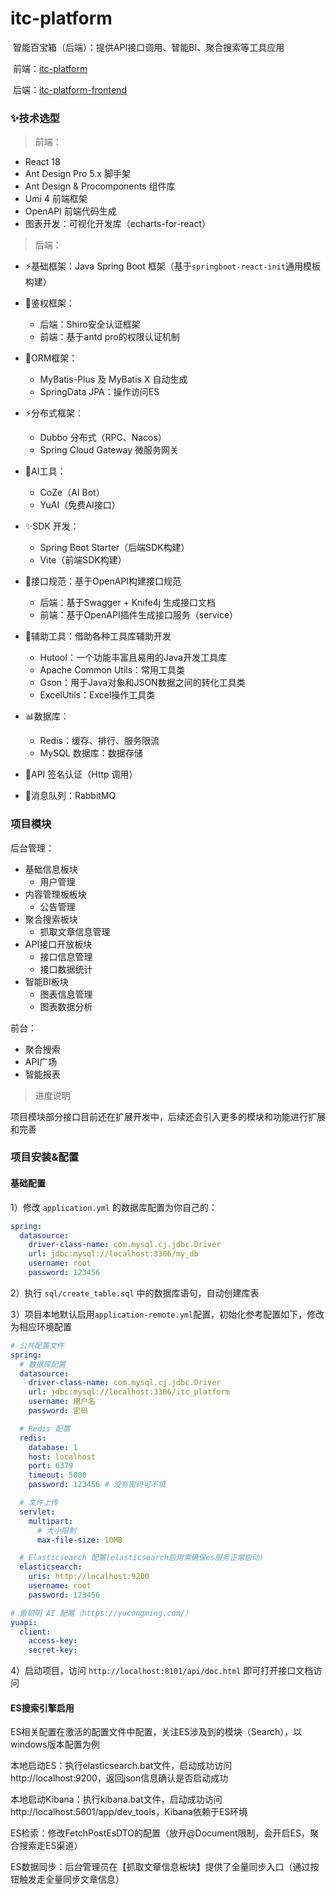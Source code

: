 # itc-platform
​	智能百宝箱（后端）：提供API接口调用、智能BI、聚合搜索等工具应用

​	前端：[itc-platform](https://github.com/holic-x/itc-platform)

​	后端：[itc-platform-frontend](https://github.com/holic-x/itc-platform-frontend)

### ✨技术选型

> 前端：

- React 18
- Ant Design Pro 5.x 脚手架
- Ant Design & Procomponents 组件库
- Umi 4 前端框架
- OpenAPI 前端代码生成
- 图表开发：可视化开发库（echarts-for-react）



> 后端：

- ⚡基础框架：Java Spring Boot 框架（基于`springboot-react-init`通用模板构建）
- 👀鉴权框架：
  - 后端：Shiro安全认证框架
  - 前端：基于antd pro的权限认证机制

- 🚀ORM框架：
  - MyBatis-Plus 及 MyBatis X 自动生成
  - SpringData JPA：操作访问ES

- ⚡分布式框架：
  - Dubbo 分布式（RPC、Nacos）
  - Spring Cloud Gateway 微服务网关

- 🌈AI工具：
  - CoZe（AI Bot）
  - YuAI（免费AI接口）

- ✨SDK 开发：
  - Spring Boot Starter（后端SDK构建）
  - Vite（前端SDK构建）

- 🍉接口规范：基于OpenAPI构建接口规范
  - 后端：基于Swagger + Knife4j 生成接口文档
  - 前端：基于OpenAPI插件生成接口服务（service）

- 🦪辅助工具：借助各种工具库辅助开发
  - Hutool：一个功能丰富且易用的Java开发工具库
  - Apache Common Utils：常用工具类
  - Gson：用于Java对象和JSON数据之间的转化工具类
  - ExcelUtils：Excel操作工具类

- 📊数据库：
  - Redis：缓存、排行、服务限流
  - MySQL 数据库：数据存储

- 🎰API 签名认证（Http 调用）
- 🍚消息队列：RabbitMQ



### 项目模块

后台管理：

- 基础信息板块
  - 用户管理
- 内容管理板板块
  - 公告管理
- 聚合搜索板块
  - 抓取文章信息管理
- API接口开放板块
  - 接口信息管理
  - 接口数据统计
- 智能BI板块
  - 图表信息管理
  - 图表数据分析



前台：

- 聚合搜索
- API广场
- 智能报表

> 进度说明

​	项目模块部分接口目前还在扩展开发中，后续还会引入更多的模块和功能进行扩展和完善



### 项目安装&配置

#### 基础配置

1）修改 `application.yml` 的数据库配置为你自己的：

```yml
spring:
  datasource:
    driver-class-name: com.mysql.cj.jdbc.Driver
    url: jdbc:mysql://localhost:3306/my_db
    username: root
    password: 123456
```

2）执行 `sql/create_table.sql` 中的数据库语句，自动创建库表



3）项目本地默认启用`application-remote.yml`配置，初始化参考配置如下，修改为相应环境配置

```yml
# 公共配置文件
spring:
  # 数据库配置
  datasource:
    driver-class-name: com.mysql.cj.jdbc.Driver
    url: jdbc:mysql://localhost:3306/itc_platform
    username: 用户名
    password: 密码

  # Redis 配置
  redis:
    database: 1
    host: localhost
    port: 6379
    timeout: 5000
    password: 123456 # 没有密码可不填

  # 文件上传
  servlet:
    multipart:
      # 大小限制
      max-file-size: 10MB

  # Elasticsearch 配置(elasticsearch启用需确保es服务正常启动)
  elasticsearch:
    uris: http://localhost:9200
    username: root
    password: 123456

# 鱼聪明 AI 配置（https://yucongming.com/）
yuapi:
  client:
    access-key: 
    secret-key: 
```



4）启动项目，访问 `http://localhost:8101/api/doc.html` 即可打开接口文档访问





#### ES搜索引擎启用

​	ES相关配置在激活的配置文件中配置，关注ES涉及到的模块（Search），以windows版本配置为例

​	本地启动ES：执行elasticsearch.bat文件，启动成功访问http://localhost:9200，返回json信息确认是否启动成功

​	本地启动Kibana：执行kibana.bat文件，启动成功访问http://localhost:5601/app/dev_tools，Kibana依赖于ES环境

​	ES检索：修改FetchPostEsDTO的配置（放开@Document限制，会开启ES，聚合搜索走ES渠道）

​	ES数据同步：后台管理员在【抓取文章信息板块】提供了全量同步入口（通过按钮触发走全量同步文章信息）


